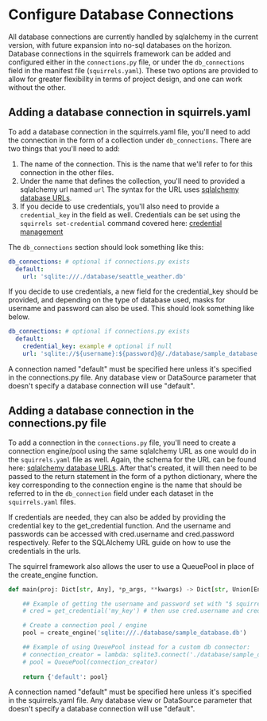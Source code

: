 # Configure Database Connections

All database connections are currently handled by sqlalchemy in the current version, with future expansion into no-sql databases on the horizon. Database connections in the squirrels framework can be added and configured either in the `connections.py` file, or under the `db_connections` field in the manifest file (`squirrels.yaml`). These two options are provided to allow for greater flexibility in terms of project design, and one can work without the other.

## Adding a database connection in squirrels.yaml

To add a database connection in the squirrels.yaml file, you'll need to add the connection in the form of a collection under `db_connections`. There are two things that you'll need to add:

1. The name of the connection. This is the name that we'll refer to for this connection in the other files.
2. Under the name that defines the collection, you'll need to provided a sqlalchemy url named `url` The syntax for the URL uses [sqlalchemy database URLs](https://docs.sqlalchemy.org/en/20/core/engines.html#database-urls).
3. If you decide to use credentials, you'll also need to provide a `credential_key` in the field as well. Credentials can be set using the `squirrels set-credential` command covered here: [credential management](../cli/credentials.md)

The `db_connections` section should look something like this:

```yaml
db_connections: # optional if connections.py exists
  default:
    url: 'sqlite:///./database/seattle_weather.db'
```

If you decide to use credentials, a new field for the credential_key should be provided, and depending on the type of database used, masks for username and password can also be used. This should look something like below.

```yaml
db_connections: # optional if connections.py exists
  default: 
    credential_key: example # optional if null
    url: 'sqlite://${username}:${password}@/./database/sample_database.db'
```

A connection named "default" must be specified here unless it's specified in the connections.py file. Any database view or DataSource parameter that doesn't specify a database connection will use "default".

## Adding a database connection in the connections.py file

To add a connection in the `connections.py` file, you'll need to create a connection engine/pool using the same sqlalchemy URL as one would do in the `squirrels.yaml` file as well. Again, the schema for the URL can be found here: [sqlalchemy database URLs](https://docs.sqlalchemy.org/en/20/core/engines.html#database-urls). After that's created, it will then need to be passed to the return statement in the form of a python dictionary, where the key corresponding to the connection engine is the name that should be referred to in the `db_connection` field under each dataset in the `squirrels.yaml` files.

If credentials are needed, they can also be added by providing the credential key to the get_credential function. And the username and passwords can be accessed with cred.username and cred.password respectively. Refer to the SQLAlchemy URL guide on how to use the credentials in the urls.

The squirrel framework also allows the user to use a QueuePool in place of the create_engine function. 

```python
def main(proj: Dict[str, Any], *p_args, **kwargs) -> Dict[str, Union[Engine, Pool]]:

    ## Example of getting the username and password set with "$ squirrels set-credential [key]"
    # cred = get_credential('my_key') # then use cred.username and cred.password to access the username and password

    # Create a connection pool / engine
    pool = create_engine('sqlite:///./database/sample_database.db')

    ## Example of using QueuePool instead for a custom db connector:
    # connection_creator = lambda: sqlite3.connect('./database/sample_database.db', check_same_thread=False)
    # pool = QueuePool(connection_creator)
    
    return {'default': pool}
```

A connection named "default" must be specified here unless it's specified in the squirrels.yaml file. Any database view or DataSource parameter that doesn't specify a database connection will use "default".
